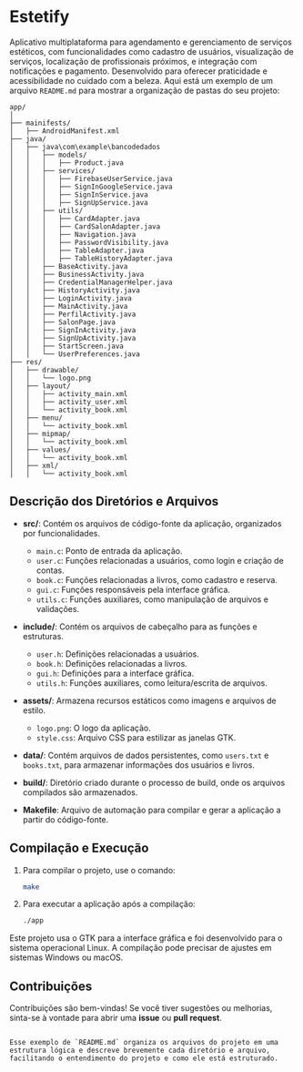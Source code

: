 # Estetify
Aplicativo multiplataforma para agendamento e gerenciamento de serviços estéticos, com funcionalidades como cadastro de usuários, visualização de serviços, localização de profissionais próximos, e integração com notificações e pagamento. Desenvolvido para oferecer praticidade e acessibilidade no cuidado com a beleza.
Aqui está um exemplo de um arquivo `README.md` para mostrar a organização de pastas do seu projeto:

```
app/
│
├── mainifests/                
│   ├── AndroidManifest.xml
├── java/                
│   ├── java\com\example\bancodedados
│   │   ├── models/
│   │   │   ├── Product.java
│   │   ├── services/
│   │   │   ├── FirebaseUserService.java
│   │   │   ├── SignInGoogleService.java
│   │   │   ├── SignInService.java
│   │   │   ├── SignUpService.java
│   │   ├── utils/
│   │   │   ├── CardAdapter.java
│   │   │   ├── CardSalonAdapter.java
│   │   │   ├── Navigation.java
│   │   │   ├── PasswordVisibility.java
│   │   │   ├── TableAdapter.java
│   │   │   ├── TableHistoryAdapter.java
│   │   ├── BaseActivity.java
│   │   ├── BusinessActivity.java
│   │   ├── CredentialManagerHelper.java              
│   │   ├── HistoryActivity.java
│   │   ├── LoginActivity.java
│   │   ├── MainActivity.java  
│   │   ├── PerfilActivity.java
│   │   ├── SalonPage.java     
│   │   ├── SignInActivity.java     
│   │   ├── SignUpActivity.java
│   │   ├── StartScreen.java                           
│   │   └── UserPreferences.java           
├── res/                
│   ├── drawable/
│   │   └── logo.png    
│   ├── layout/
│   │   ├── activity_main.xml
│   │   ├── activity_user.xml
│   │   └── activity_book.xml     
│   ├── menu/
│   │   └── activity_book.xml
│   ├── mipmap/
│   │   └── activity_book.xml
│   ├── values/
│   │   └── activity_book.xml
│   ├── xml/
│   │   └── activity_book.xml     
```

## Descrição dos Diretórios e Arquivos

- **src/**: Contém os arquivos de código-fonte da aplicação, organizados por funcionalidades.
  - `main.c`: Ponto de entrada da aplicação.
  - `user.c`: Funções relacionadas a usuários, como login e criação de contas.
  - `book.c`: Funções relacionadas a livros, como cadastro e reserva.
  - `gui.c`: Funções responsáveis pela interface gráfica.
  - `utils.c`: Funções auxiliares, como manipulação de arquivos e validações.

- **include/**: Contém os arquivos de cabeçalho para as funções e estruturas.
  - `user.h`: Definições relacionadas a usuários.
  - `book.h`: Definições relacionadas a livros.
  - `gui.h`: Definições para a interface gráfica.
  - `utils.h`: Funções auxiliares, como leitura/escrita de arquivos.

- **assets/**: Armazena recursos estáticos como imagens e arquivos de estilo.
  - `logo.png`: O logo da aplicação.
  - `style.css`: Arquivo CSS para estilizar as janelas GTK.

- **data/**: Contém arquivos de dados persistentes, como `users.txt` e `books.txt`, para armazenar informações dos usuários e livros.

- **build/**: Diretório criado durante o processo de build, onde os arquivos compilados são armazenados.

- **Makefile**: Arquivo de automação para compilar e gerar a aplicação a partir do código-fonte.

## Compilação e Execução

1. Para compilar o projeto, use o comando:
   ```bash
   make
   ```

2. Para executar a aplicação após a compilação:
   ```bash
   ./app
   ```

Este projeto usa o GTK para a interface gráfica e foi desenvolvido para o sistema operacional Linux. A compilação pode precisar de ajustes em sistemas Windows ou macOS.

## Contribuições

Contribuições são bem-vindas! Se você tiver sugestões ou melhorias, sinta-se à vontade para abrir uma **issue** ou **pull request**.

```

Esse exemplo de `README.md` organiza os arquivos do projeto em uma estrutura lógica e descreve brevemente cada diretório e arquivo, facilitando o entendimento do projeto e como ele está estruturado.